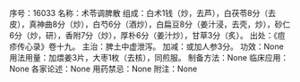 序号：16033
名称：术苓调脾散
组成：白术1钱（炒，去芦），白茯苓8分（去皮），真神曲8分（炒），白芍6分（酒炒），白扁豆8分（姜汁浸，去壳，炒），砂仁6分（炒，研），香附7分（炒），厚朴6分（姜汁炒），甘草3分（炙）。
出处：《痘疹传心录》卷十九。
主治：脾土中虚泄泻。
加减：或加人参3分。
功效：None
用法用量：加煨姜3片，大枣1枚（去核），同煎服。
制备方法：None
临床应用：None
各家论述：None
用药禁忌：None
附注：None
